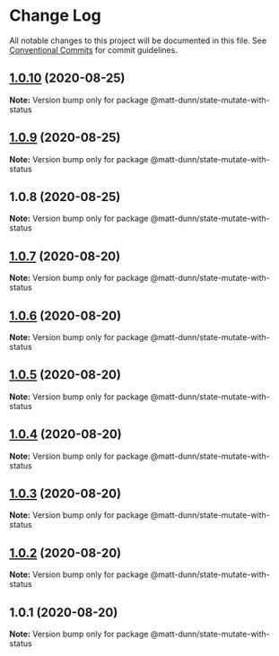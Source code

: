 # Change Log

All notable changes to this project will be documented in this file.
See [Conventional Commits](https://conventionalcommits.org) for commit guidelines.

## [1.0.10](https://github.com/matt-dunn/packages/compare/@matt-dunn/state-mutate-with-status@1.0.9...@matt-dunn/state-mutate-with-status@1.0.10) (2020-08-25)

**Note:** Version bump only for package @matt-dunn/state-mutate-with-status





## [1.0.9](https://github.com/matt-dunn/packages/compare/@matt-dunn/state-mutate-with-status@1.0.8...@matt-dunn/state-mutate-with-status@1.0.9) (2020-08-25)

**Note:** Version bump only for package @matt-dunn/state-mutate-with-status





## 1.0.8 (2020-08-25)

**Note:** Version bump only for package @matt-dunn/state-mutate-with-status





## [1.0.7](https://github.com/matt-dunn/packages/compare/@matt-dunn/state-mutate-with-status@1.0.6...@matt-dunn/state-mutate-with-status@1.0.7) (2020-08-20)

**Note:** Version bump only for package @matt-dunn/state-mutate-with-status





## [1.0.6](https://github.com/matt-dunn/packages/compare/@matt-dunn/state-mutate-with-status@1.0.5...@matt-dunn/state-mutate-with-status@1.0.6) (2020-08-20)

**Note:** Version bump only for package @matt-dunn/state-mutate-with-status





## [1.0.5](https://github.com/matt-dunn/packages/compare/@matt-dunn/state-mutate-with-status@1.0.4...@matt-dunn/state-mutate-with-status@1.0.5) (2020-08-20)

**Note:** Version bump only for package @matt-dunn/state-mutate-with-status





## [1.0.4](https://github.com/matt-dunn/packages/compare/@matt-dunn/state-mutate-with-status@1.0.3...@matt-dunn/state-mutate-with-status@1.0.4) (2020-08-20)

**Note:** Version bump only for package @matt-dunn/state-mutate-with-status





## [1.0.3](https://github.com/matt-dunn/packages/compare/@matt-dunn/state-mutate-with-status@1.0.2...@matt-dunn/state-mutate-with-status@1.0.3) (2020-08-20)

**Note:** Version bump only for package @matt-dunn/state-mutate-with-status





## [1.0.2](https://github.com/matt-dunn/packages/compare/@matt-dunn/state-mutate-with-status@1.0.1...@matt-dunn/state-mutate-with-status@1.0.2) (2020-08-20)

**Note:** Version bump only for package @matt-dunn/state-mutate-with-status





## 1.0.1 (2020-08-20)

**Note:** Version bump only for package @matt-dunn/state-mutate-with-status
